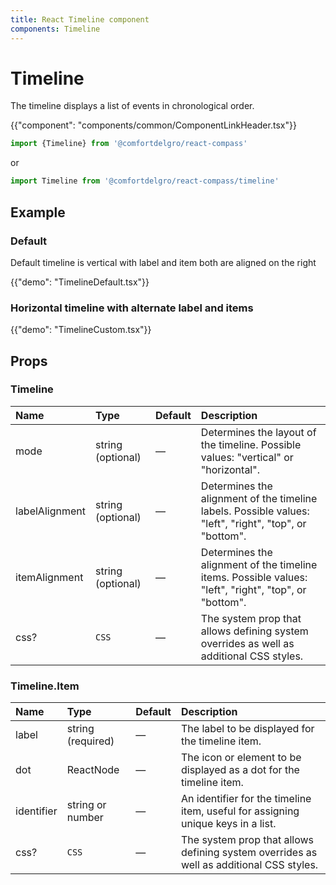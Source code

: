 ```yaml
---
title: React Timeline component
components: Timeline
---
```


# Timeline

<p class="description">The timeline displays a list of events in chronological order.</p>

{{"component": "components/common/ComponentLinkHeader.tsx"}}

```jsx
import {Timeline} from '@comfortdelgro/react-compass'
```

or

```jsx
import Timeline from '@comfortdelgro/react-compass/timeline'
```

## Example

### Default 

Default timeline is vertical with label and item both are aligned on the
right

{{"demo": "TimelineDefault.tsx"}}

### Horizontal timeline with alternate label and items

{{"demo": "TimelineCustom.tsx"}}

## Props

### Timeline

| Name           | Type              | Default | Description                                                                                            |
| :------------- | :---------------- | :------ | :----------------------------------------------------------------------------------------------------- |
| mode           | string (optional) | —       | Determines the layout of the timeline. Possible values: "vertical" or "horizontal".                    |
| labelAlignment | string (optional) | —       | Determines the alignment of the timeline labels. Possible values: "left", "right", "top", or "bottom". |
| itemAlignment  | string (optional) | —       | Determines the alignment of the timeline items. Possible values: "left", "right", "top", or "bottom".  |
| css?           | `CSS`             | —       | The system prop that allows defining system overrides as well as additional CSS styles.                |

### Timeline.Item

| Name       | Type              | Default | Description                                                                             |
| :--------- | :---------------- | :------ | :-------------------------------------------------------------------------------------- |
| label      | string (required) | —       | The label to be displayed for the timeline item.                                        |
| dot        | ReactNode         | —       | The icon or element to be displayed as a dot for the timeline item.                     |
| identifier | string or number  | —       | An identifier for the timeline item, useful for assigning unique keys in a list.        |
| css?       | `CSS`             | —       | The system prop that allows defining system overrides as well as additional CSS styles. |